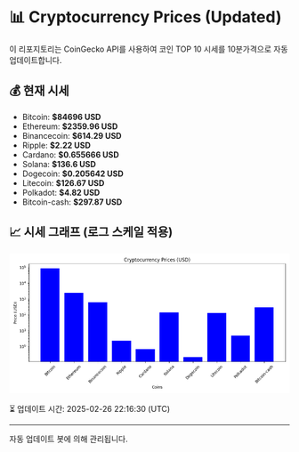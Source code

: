 
# 📊 Cryptocurrency Prices (Updated)

이 리포지토리는 CoinGecko API를 사용하여 코인 TOP 10 시세를 10분가격으로 자동 업데이트합니다.

## 💰 현재 시세
- Bitcoin: **$84696 USD**
- Ethereum: **$2359.96 USD**
- Binancecoin: **$614.29 USD**
- Ripple: **$2.22 USD**
- Cardano: **$0.655666 USD**
- Solana: **$136.6 USD**
- Dogecoin: **$0.205642 USD**
- Litecoin: **$126.67 USD**
- Polkadot: **$4.82 USD**
- Bitcoin-cash: **$297.87 USD**

## 📈 시세 그래프 (로그 스케일 적용)
![Crypto Prices](crypto_prices.png)

⏳ 업데이트 시간: 2025-02-26 22:16:30 (UTC)

---
자동 업데이트 봇에 의해 관리됩니다.
